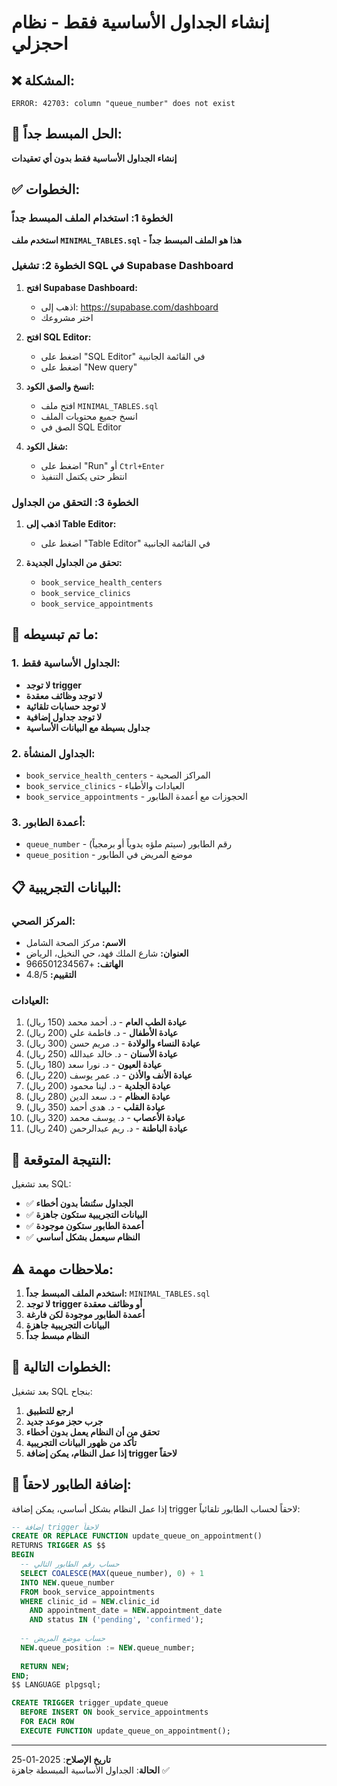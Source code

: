 # إنشاء الجداول الأساسية فقط - نظام احجزلي

## ❌ **المشكلة:**
```
ERROR: 42703: column "queue_number" does not exist
```

## 🎯 **الحل المبسط جداً:**
**إنشاء الجداول الأساسية فقط بدون أي تعقيدات**

## ✅ **الخطوات:**

### **الخطوة 1: استخدام الملف المبسط جداً**

**استخدم ملف `MINIMAL_TABLES.sql` - هذا هو الملف المبسط جداً**

### **الخطوة 2: تشغيل SQL في Supabase Dashboard**

1. **افتح Supabase Dashboard:**
   - اذهب إلى: https://supabase.com/dashboard
   - اختر مشروعك

2. **افتح SQL Editor:**
   - اضغط على "SQL Editor" في القائمة الجانبية
   - اضغط على "New query"

3. **انسخ والصق الكود:**
   - افتح ملف `MINIMAL_TABLES.sql`
   - انسخ جميع محتويات الملف
   - الصق في SQL Editor

4. **شغل الكود:**
   - اضغط على "Run" أو `Ctrl+Enter`
   - انتظر حتى يكتمل التنفيذ

### **الخطوة 3: التحقق من الجداول**

1. **اذهب إلى Table Editor:**
   - اضغط على "Table Editor" في القائمة الجانبية

2. **تحقق من الجداول الجديدة:**
   - `book_service_health_centers`
   - `book_service_clinics`
   - `book_service_appointments`

## 🔧 **ما تم تبسيطه:**

### **1. الجداول الأساسية فقط:**
- **لا توجد trigger**
- **لا توجد وظائف معقدة**
- **لا توجد حسابات تلقائية**
- **لا توجد جداول إضافية**
- **جداول بسيطة مع البيانات الأساسية**

### **2. الجداول المنشأة:**
- `book_service_health_centers` - المراكز الصحية
- `book_service_clinics` - العيادات والأطباء
- `book_service_appointments` - الحجوزات مع أعمدة الطابور

### **3. أعمدة الطابور:**
- `queue_number` - رقم الطابور (سيتم ملؤه يدوياً أو برمجياً)
- `queue_position` - موضع المريض في الطابور

## 📋 **البيانات التجريبية:**

### **المركز الصحي:**
- **الاسم:** مركز الصحة الشامل
- **العنوان:** شارع الملك فهد، حي النخيل، الرياض
- **الهاتف:** +966501234567
- **التقييم:** 4.8/5

### **العيادات:**
1. **عيادة الطب العام** - د. أحمد محمد (150 ريال)
2. **عيادة الأطفال** - د. فاطمة علي (200 ريال)
3. **عيادة النساء والولادة** - د. مريم حسن (300 ريال)
4. **عيادة الأسنان** - د. خالد عبدالله (250 ريال)
5. **عيادة العيون** - د. نورا سعد (180 ريال)
6. **عيادة الأنف والأذن** - د. عمر يوسف (220 ريال)
7. **عيادة الجلدية** - د. لينا محمود (200 ريال)
8. **عيادة العظام** - د. سعد الدين (280 ريال)
9. **عيادة القلب** - د. هدى أحمد (350 ريال)
10. **عيادة الأعصاب** - د. يوسف محمد (320 ريال)
11. **عيادة الباطنة** - د. ريم عبدالرحمن (240 ريال)

## 🎯 **النتيجة المتوقعة:**

بعد تشغيل SQL:
- ✅ **الجداول ستُنشأ بدون أخطاء**
- ✅ **البيانات التجريبية ستكون جاهزة**
- ✅ **أعمدة الطابور ستكون موجودة**
- ✅ **النظام سيعمل بشكل أساسي**

## ⚠️ **ملاحظات مهمة:**

1. **استخدم الملف المبسط جداً:** `MINIMAL_TABLES.sql`
2. **لا توجد trigger أو وظائف معقدة**
3. **أعمدة الطابور موجودة لكن فارغة**
4. **البيانات التجريبية جاهزة**
5. **النظام مبسط جداً**

## 🚀 **الخطوات التالية:**

بعد تشغيل SQL بنجاح:
1. **ارجع للتطبيق**
2. **جرب حجز موعد جديد**
3. **تحقق من أن النظام يعمل بدون أخطاء**
4. **تأكد من ظهور البيانات التجريبية**
5. **إذا عمل النظام، يمكن إضافة trigger لاحقاً**

## 🔧 **إضافة الطابور لاحقاً:**

إذا عمل النظام بشكل أساسي، يمكن إضافة trigger لاحقاً لحساب الطابور تلقائياً:

```sql
-- إضافة trigger لاحقاً
CREATE OR REPLACE FUNCTION update_queue_on_appointment()
RETURNS TRIGGER AS $$
BEGIN
  -- حساب رقم الطابور التالي
  SELECT COALESCE(MAX(queue_number), 0) + 1 
  INTO NEW.queue_number
  FROM book_service_appointments 
  WHERE clinic_id = NEW.clinic_id 
    AND appointment_date = NEW.appointment_date
    AND status IN ('pending', 'confirmed');
  
  -- حساب موضع المريض
  NEW.queue_position := NEW.queue_number;
  
  RETURN NEW;
END;
$$ LANGUAGE plpgsql;

CREATE TRIGGER trigger_update_queue
  BEFORE INSERT ON book_service_appointments
  FOR EACH ROW
  EXECUTE FUNCTION update_queue_on_appointment();
```

---
**تاريخ الإصلاح**: 2025-01-25  
**الحالة**: الجداول الأساسية المبسطة جاهزة ✅
